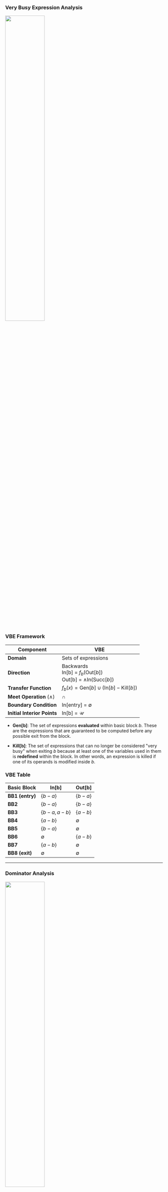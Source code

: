 ### Very Busy Expression Analysis

<img src="images/vbusy_exp.png" style="width: 50%">

### **VBE Framework**

| **Component**                | VBE                                                                 |
|------------------------------|---------------------------------------------------------------------|
| **Domain**                   | Sets of expressions                                                |
| **Direction**                | Backwards<br>In[b] = $f_b(\text{Out}[b])$<br>Out[b] = $\wedge \text{In}(\text{Succ}[b])$ |
| **Transfer Function**        | $f_b(x) = \text{Gen}[b] \cup (\text{In}[b] - \text{Kill}[b])$       |
| **Meet Operation** ($\wedge$)| $\cap$                                                             |
| **Boundary Condition**       | In[entry] = $\emptyset$                                           |
| **Initial Interior Points**  | In[b] = $\mathcal{U}$                                              |

- **Gen[b]**: The set of expressions **evaluated** within basic block *b*. These are the expressions that are guaranteed to be computed before any possible exit from the block.

- **Kill[b]**: The set of expressions that can no longer be considered "very busy" when exiting *b* because at least one of the variables used in them is **redefined** within the block. In other words, an expression is killed if one of its operands is modified inside *b*.



### **VBE Table**

| **Basic Block**   | **In[b]**         | **Out[b]**        |
|-------------------|-------------------|-------------------|
| **BB1 (entry)**   | $\{b-a\}$         | $\{b-a\}$         |
| **BB2**           | $\{b-a\}$         | $\{b-a\}$         |
| **BB3**           | $\{b-a, a-b\}$    | $\{a-b\}$         |
| **BB4**           | $\{a-b\}$         | $\emptyset$       |
| **BB5**           | $\{b-a\}$         | $\emptyset$       |
| **BB6**           | $\emptyset$       | $\{a-b\}$         |
| **BB7**           | $\{a-b\}$         | $\emptyset$       |
| **BB8 (exit)**    | $\emptyset$       | $\emptyset$       |

---

### Dominator Analysis

<img src="images/dom_analysis.png" style="width: 50%">

### **DA Framework**

| **Component**                | DA                                                                   |
|------------------------------|----------------------------------------------------------------------|
| **Domain**                   | Sets of Basic Blocks                                                 |
| **Direction**                | Forward<br>Out[b] = $f_b(\text{In}[b])$<br>In[b] = $\wedge \text{Out}(\text{Pred}[b])$ |
| **Transfer Function**        | $f_b(x) =  x \cup \{b\}$                                             |
| **Meet Operation** ($\wedge$)| $\cap$                                                              |
| **Boundary Condition**       | Out[entry] = $\emptyset$                                            |
| **Initial Interior Points**  | Out[b] = $\mathcal{U}$                                               |

### **DA Table**

| **Basic Block**   | **In[b]**       | **Out[b]**        |
|-------------------|-----------------|-------------------|
| **A (entry)**     | $\emptyset$     | \{A\}             |
| **B**             | \{A\}           | \{A, B\}          |
| **C**             | \{A\}           | \{A, C\}          |
| **D**             | \{A, C\}        | \{A, C, D\}       |
| **E**             | \{A, C\}        | \{A, C, E\}       |
| **F**             | \{A, C\}        | \{A, C, F\}       |
| **G (exit)**      | \{A\}           | \{A, G\}          |

---

### Constant Propagation

<img src="images/const_prop.png" style="width: 40%">


### **CP Framework**

| **Component**                | CP                                                                   |
|------------------------------|----------------------------------------------------------------------|
| **Domain**                   | Sets of pairs $(var, val)$                                           |
| **Direction**                | Forward<br>Out[b] = $f_b(\text{In}[b])$<br>In[b] = $\wedge \text{Out}(\text{Pred}[b])$ |
| **Transfer Function**        | $f_b(x) =  \text{Gen}[b] \cup (\text{In}[b] - \text{Kill}[b])$        |
| **Meet Operation** ($\wedge$)| $\cap$                                                              |
| **Boundary Condition**       | Out[entry] = $\emptyset$                                            |
| **Initial Interior Points**  | Out[b] = $\mathcal{U}$                                               |

- **Gen[b]**: The set of pairs \((\text{var}, \text{v})\) such that block *b* assigns a constant value to variable `var` (i.e., `var = const`). This also includes assignments like `var = expr` if the expression `expr` can be fully evaluated to a known constant using the current known constant values of its operands.


- **Kill[b]**: The set of pairs \((\text{var}, v)\) for all possible values `v`, where variable `var` is assigned a new value in block *b*, potentially overriding any previous constant value. This essentially kills any previous constant knowledge about `var`.

### **CP Table – First Iteration**

| **Basic Block**   | **In[b]**                                  | **Out[b]**                                         |
|-------------------|--------------------------------------------|----------------------------------------------------|
| **BB1 (entry)**   | $\emptyset$                                | $\emptyset$                                        |
| **BB2**           | $\emptyset$                                | $\{(k, 2)\}$                                       |
| **BB3**           | $\{(k, 2)\}$                              | $\{(k, 2)\}$                                       |
| **BB4**           | $\{(k, 2)\}$                              | $\{(k, 2), (a, 4)\}$                              |
| **BB5**           | $\{(k, 2), (a, 4)\}$                      | $\{(k, 2), (a, 4), (x, 5)\}$                      |
| **BB6**           | $\{(k, 2)\}$                              | $\{(k, 2), (a, 4)\}$                              |
| **BB7**           | $\{(k, 2), (a, 4)\}$                      | $\{(k, 2), (a, 4), (x, 8)\}$                      |
| **BB8**           | $\{(k, 2), (a, 4)\}$                      | $\{(k, 4), (a, 4)\}$                              |
| **BB9**           | $\{(k, 4), (a, 4)\}$                      | $\{(k, 4), (a, 4)\}$                              |
| **BB10**          | $\{(k, 4), (a, 4)\}$                      | $\{(k, 4), (a, 4), (b, 2)\}$                      |
| **BB11**          | $\{(k, 4), (a, 4), (b, 2)\}$              | $\{(k, 4), (a, 4), (b, 2), (x, 8)\}$              |
| **BB12**          | $\{(k, 4), (a, 4), (b, 2), (x, 8)\}$      | $\{(k, 4), (a, 4), (b, 2), (x, 8), (y, 8)\}$      |
| **BB13**          | $\{(k, 4), (a, 4), (b, 2), (x, 8), (y, 8)\}$ | $\{(k, 5), (a, 4), (b, 2), (x, 8), (y, 8)\}$      |
| **BB14**          | $\{(k, 5), (a, 4), (b, 2), (x, 8), (y, 8)\}$ | $\{(k, 5), (a, 4), (b, 2), (x, 8), (y, 8)\}$      |
| **BB15 (exit)**   | $\{(k, 5), (a, 4), (b, 2), (x, 8), (y, 8)\}$ | $\{(k, 5), (a, 4), (b, 2), (x, 8), (y, 8)\}$      |

### **CP Table – Second Iteration**

| **Basic Block**   | **In[b]**                                  | **Out[b]**                                      |
|-------------------|--------------------------------------------|-------------------------------------------------|
| **BB1 (entry)**   | $\emptyset$                                | $\emptyset$                                     |
| **BB2**           | $\emptyset$                                | $\{(k, 2)\}$                                    |
| **BB3**           | $\{(k, 2)\}$                              | $\{(k, 2)\}$                                    |
| **BB4**           | $\{(k, 2)\}$                              | $\{(k, 2), (a, 4)\}$                           |
| **BB5**           | $\{(k, 2), (a, 4)\}$                      | $\{(k, 2), (a, 4), (x, 5)\}$                    |
| **BB6**           | $\{(k, 2)\}$                              | $\{(k, 2), (a, 4)\}$                           |
| **BB7**           | $\{(k, 2), (a, 4)\}$                      | $\{(k, 2), (a, 4), (x, 8)\}$                    |
| **BB8**           | $\{(k, 2), (a, 4)\}$                      | $\{(k, 4), (a, 4)\}$                           |
| **BB9**           | $\{(a, 4)\}$                              | $\{(a, 4)\}$                                    |
| **BB10**          | $\{(a, 4)\}$                              | $\{(a, 4), (b, 2)\}$                           |
| **BB11**          | $\{(a, 4), (b, 2)\}$                      | $\{(a, 4), (b, 2)\}$                           |
| **BB12**          | $\{(a, 4), (b, 2)\}$                      | $\{(k, 4), (a, 4), (b, 2), (y, 8)\}$           |
| **BB13**          | $\{(a, 4), (b, 2), (y, 8)\}$              | $\{(a, 4), (b, 2), (y, 8)\}$                   |
| **BB14**          | $\{(a, 4), (b, 2), (y, 8)\}$              | $\{(a, 4), (b, 2), (y, 8)\}$                   |
| **BB15 (exit)**   | $\{(a, 4), (b, 2), (y, 8)\}$              | $\{(a, 4), (b, 2), (y, 8)\}$                   |


### **Convergence**

Since there are no further changes to the `Out[b]` sets in the second iteration, the constant propagation analysis converges.